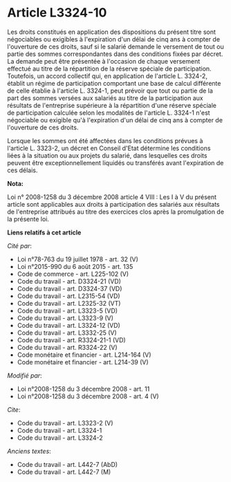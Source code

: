# Article L3324-10

Les droits constitués en application des dispositions du présent titre sont négociables ou exigibles à l'expiration d'un
délai de cinq ans à compter de l'ouverture de ces droits, sauf si le salarié demande le versement de tout ou partie des
sommes correspondantes dans des conditions fixées par décret. La demande peut être présentée à l'occasion de chaque versement
effectué au titre de la répartition de la réserve spéciale de participation. Toutefois, un accord collectif qui, en
application de l'article L. 3324-2, établit un régime de participation comportant une base de calcul différente de celle
établie à l'article L. 3324-1, peut prévoir que tout ou partie de la part des sommes versées aux salariés au titre de la
participation aux résultats de l'entreprise supérieure à la répartition d'une réserve spéciale de participation calculée
selon les modalités de l'article L. 3324-1 n'est négociable ou exigible qu'à l'expiration d'un délai de cinq ans à compter de
l'ouverture de ces droits. 

Lorsque les sommes ont été affectées dans les conditions prévues à l'article L. 3323-2, un décret en Conseil d'Etat détermine
les conditions liées à la situation ou aux projets du salarié, dans lesquelles ces droits peuvent être exceptionnellement
liquidés ou transférés avant l'expiration de ces délais.

**Nota:**

Loi n° 2008-1258 du 3 décembre 2008 article 4 VIII : Les I à V du présent article sont applicables aux droits à participation
des salariés aux résultats de l'entreprise attribués au titre des exercices clos après la promulgation de la présente loi.

**Liens relatifs à cet article**

_Cité par_:

  - Loi n°78-763 du 19 juillet 1978 - art. 32 (V)
  - Loi n°2015-990 du 6 août 2015 - art. 135
  - Code de commerce - art. L225-102 (V)
  - Code du travail - art. D3324-21 (VD)
  - Code du travail - art. D3324-37 (VD)
  - Code du travail - art. L2315-54 (VD)
  - Code du travail - art. L2325-32 (VT)
  - Code du travail - art. L3323-5 (VD)
  - Code du travail - art. L3323-9 (V)
  - Code du travail - art. L3324-12 (VD)
  - Code du travail - art. L3332-25 (V)
  - Code du travail - art. R3324-21-1 (VD)
  - Code du travail - art. R3324-22 (V)
  - Code monétaire et financier - art. L214-164 (V)
  - Code monétaire et financier - art. L214-39 (V)

_Modifié par_:

  - Loi n°2008-1258 du 3 décembre 2008 - art. 11
  - Loi n°2008-1258 du 3 décembre 2008 - art. 4 (V)

_Cite_:

  - Code du travail - art. L3323-2 (V)
  - Code du travail - art. L3324-1
  - Code du travail - art. L3324-2

_Anciens textes_:

  - Code du travail - art. L442-7 (AbD)
  - Code du travail - art. L442-7 (M)
